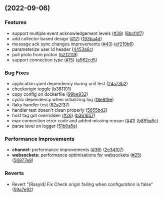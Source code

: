 ##  (2022-09-06)


### Features

*  support multiple event acknowledgement levels  ([#39](https://github.com/AkbaraliShaikh/raccoon/issues/39)) ([8bcf4f7](https://github.com/AkbaraliShaikh/raccoon/commit/8bcf4f7a919cd698d9aed7af3a29b5177e500764))
* add collector based design ([#17](https://github.com/AkbaraliShaikh/raccoon/issues/17)) ([193ba4d](https://github.com/AkbaraliShaikh/raccoon/commit/193ba4d68fd2ee41fe05acde11ee6fdc155fdaee))
* message ack sync changes improvements ([#43](https://github.com/AkbaraliShaikh/raccoon/issues/43)) ([ef219b6](https://github.com/AkbaraliShaikh/raccoon/commit/ef219b6ecaefa88852cd0bd842143063c2196b6f))
* parameterize user id header ([4453a6c](https://github.com/AkbaraliShaikh/raccoon/commit/4453a6c314378bc38811abcc07f835fe1c1ff94d))
* pull proto from proton ([b212119](https://github.com/AkbaraliShaikh/raccoon/commit/b212119469463ed2c35cce54d1ebca3ec322237d))
* support connection type ([#15](https://github.com/AkbaraliShaikh/raccoon/issues/15)) ([a562cd5](https://github.com/AkbaraliShaikh/raccoon/commit/a562cd5f2b9726e2a241da17f19d9ef7e0211f34))


### Bug Fixes

* application.yaml dependency during unit test ([24a73b2](https://github.com/AkbaraliShaikh/raccoon/commit/24a73b26ee6ba0aed451df4b9e1236ba2e40df87))
* checkorigin toggle ([b381101](https://github.com/AkbaraliShaikh/raccoon/commit/b381101a868595bb3adedf343383e0634c10b622))
* copy config on dockerfile ([99be932](https://github.com/AkbaraliShaikh/raccoon/commit/99be93252a5065fb69b585f2e83015cb42313db0))
* cyclic dependency when initializing log ([f8e9f9e](https://github.com/AkbaraliShaikh/raccoon/commit/f8e9f9e9577d5ea46ea40bfc57064aeadd6291bc))
* flaky handler test ([82a2f37](https://github.com/AkbaraliShaikh/raccoon/commit/82a2f3711887a885bb6baeec0a0f825919e81b77))
* handler test doesn't clean properly ([5855bd2](https://github.com/AkbaraliShaikh/raccoon/commit/5855bd28ba7914866797a9c19d5b58c2b6428674))
* host tag got overridden ([#26](https://github.com/AkbaraliShaikh/raccoon/issues/26)) ([b361657](https://github.com/AkbaraliShaikh/raccoon/commit/b3616571ad45623b1bb503722b734574e798b305))
* max connection error code and added missing reason ([#41](https://github.com/AkbaraliShaikh/raccoon/issues/41)) ([b895a6c](https://github.com/AkbaraliShaikh/raccoon/commit/b895a6c3104dba313614ceb3ba0780b7c6109f11))
* parse level on logger ([51b0a5e](https://github.com/AkbaraliShaikh/raccoon/commit/51b0a5e88bee045cab5b5f58e7d5b7d6d221566d))


### Performance Improvements

* **channel:** performance improvements  ([#36](https://github.com/AkbaraliShaikh/raccoon/issues/36)) ([2e34f07](https://github.com/AkbaraliShaikh/raccoon/commit/2e34f07bfac84a77f07d0c19b44162477b8c055f))
* **websockets:** performance optimisations for websockets ([#25](https://github.com/AkbaraliShaikh/raccoon/issues/25)) ([56977e9](https://github.com/AkbaraliShaikh/raccoon/commit/56977e93e0795c72dfa626a4feeacec4e806389b))


### Reverts

* Revert "[Rasyid] Fix Check origin failing when configuration is false" ([59a7e92](https://github.com/AkbaraliShaikh/raccoon/commit/59a7e921295ae39a477893e1be27d765ccd546bb))

